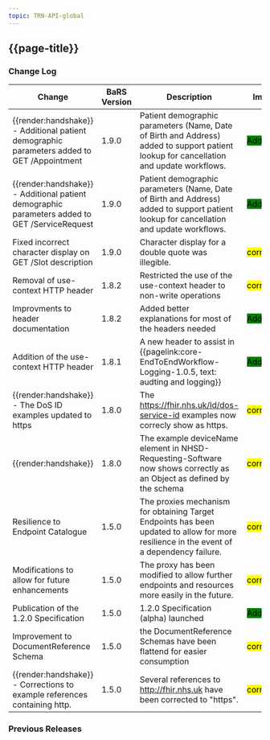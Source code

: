 ```yaml
---
topic: TRN-API-global
---
```


## {{page-title}}

### Change Log

| Change                                         | BaRS Version | Description                                                                                                                              | Impact                                                   |
|------------------------------------------------|--------------|------------------------------------------------------------------------------------------------------------------------------------------|----------------------------------------------------------|
| <div class="imgHandshake">{{render:handshake}}</div> - Additional patient demographic parameters added to GET /Appointment | 1.9.0      | Patient demographic parameters (Name, Date of Birth and Address) added to support patient lookup for cancellation and update workflows.  | <mark style="background-color: Green">Addition</mark>    |
| <div class="imgHandshake">{{render:handshake}}</div> - Additional patient demographic parameters added to GET /ServiceRequest | 1.9.0      | Patient demographic parameters (Name, Date of Birth and Address) added to support patient lookup for cancellation and update workflows.  | <mark style="background-color: Green">Addition</mark>    |
| Fixed incorrect character display on GET /Slot description | 1.9.0      | Character display for a double quote was illegible.   | <mark style="background-color: Yellow">correction</mark>   |
|  Removal of use-context HTTP header  | 1.8.2   |Restricted the use of the use-context header to non-write operations  | <mark style="background-color: Yellow">correction</mark>  |
|  Improvments to header documentation   | 1.8.2   |Added better explanations for most of the headers needed  | <mark style="background-color: Green">Addition</mark> |
|  Addition of the use-context HTTP header  | 1.8.1   | A new header to assist in {{pagelink:core-EndToEndWorkflow-Logging-1.0.5, text: audting and logging}}  | <mark style="background-color: Green">Addition</mark> |
| <div class="imgHandshake">{{render:handshake}}</div> -  The DoS ID examples updated to https| 1.8.0      | The https://fhir.nhs.uk/Id/dos-service-id examples now correcly show as https.  | <mark style="background-color: Yellow">correction</mark>    |
| <div class="imgHandshake">{{render:handshake}}</div>  | 1.8.0 | The example deviceName element in NHSD-Requesting-Software now shows correctly as an Object as defined by the schema | <mark style="background-color: Yellow">correction</mark>    |
| Resilience to Endpoint Catalogue               | 1.5.0        | The proxies mechanism for obtaining Target Endpoints has been updated to allow for more resilience in the event of a dependency failure. | <mark style="background-color: Yellow">correction</mark> |
| Modifications to allow for future enhancements | 1.5.0        | The proxy has been modified to allow further endpoints and resources more easily in the future.                                          | <mark style="background-color: Yellow">correction</mark> |
| Publication of the 1.2.0 Specification         | 1.5.0        | 1.2.0 Specification (alpha) launched                                                                                                     | <mark style="background-color: Green">Addition</mark>    |
| Improvement to DocumentReference Schema   | 1.5.0 | the DocumentReference Schemas have been flattend for easier consumption | <mark style="background-color: Yellow">correction</mark>    |
| <div class="imgHandshake">{{render:handshake}}</div> - Corrections to example references containing http.  | 1.5.0 | Several references to http://fhir.nhs.uk have been corrected to "https". | <mark style="background-color: Yellow">correction</mark>    |

### Previous Releases